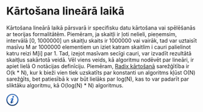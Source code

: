 # Kārtošana lineārā laikā

Kārtošana lineārā laikā pārsvarā ir specifisku datu kārtošana vai spēlēšanās ar teorijas formalitātēm. Piemēram, ja skaitļi ir ļoti nelieli, pieņemsim, intervālā [0, 1000000] un skaitļu skaits ir 1000000 vai vairāk, tad var uztaisīt masīvu M ar 1000000 elementiem un iziet katram skaitlim i cauri palielinot katru reizi M[i] par 1. Tad, izejot masīvam secīgi cauri, var izvadīt rezultātā skaitļus sakārtotā veidā. Vēl viens veids, kā algoritmu nodēvēt par lineāri, ir apiet lielā O notācijas definīciju. Piemēram, <a href="http://en.wikipedia.org/wiki/Radix_sort" target="_blank">Radix kārtošanā</a> sarežģītība ir O(k * N), kur k bieži vien tiek uzskatīts par konstanti un algoritms kļūst O(N) sarežģīts, bet patiesībā k var būt lielāks par log(N), kas to var padarīt par sliktāku algoritmu, kā O(log(N) * N) algoritmus.

<a href="http://en.wikipedia.org/wiki/Sorting_algorithm" target="_blank">![Vairāk informācija](/media/theory/information.png)</a>